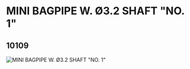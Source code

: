 # MINI BAGPIPE W. Ø3.2 SHAFT "NO. 1"
## 10109
![MINI BAGPIPE W. Ø3.2 SHAFT "NO. 1"](https://lc-www-live-s.legocdn.com/media/bricks/5/2/6000268.jpg)